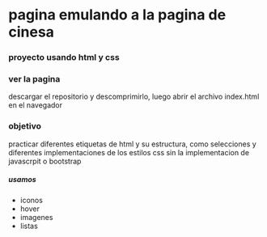 # pagina emulando a la pagina de cinesa
### proyecto usando html y css

### ver la pagina
descargar el repositorio y descomprimirlo, luego abrir el archivo index.html en el navegador

### objetivo
practicar diferentes etiquetas de html y su estructura, como selecciones y diferentes implementaciones de los estilos css
sin la implementacion de javascrpit o bootstrap

##### usamos
- iconos
- hover
- imagenes
- listas
